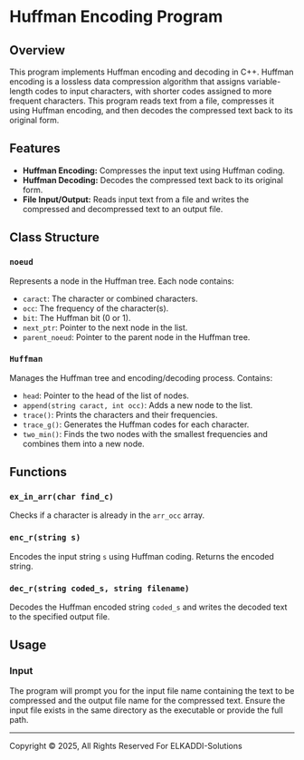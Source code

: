 # Huffman Encoding Program

## Overview

This program implements Huffman encoding and decoding in C++. Huffman encoding is a lossless data compression algorithm that assigns variable-length codes to input characters, with shorter codes assigned to more frequent characters. This program reads text from a file, compresses it using Huffman encoding, and then decodes the compressed text back to its original form.

## Features

- **Huffman Encoding:** Compresses the input text using Huffman coding.
- **Huffman Decoding:** Decodes the compressed text back to its original form.
- **File Input/Output:** Reads input text from a file and writes the compressed and decompressed text to an output file.

## Class Structure

### `noeud`

Represents a node in the Huffman tree. Each node contains:
- `caract`: The character or combined characters.
- `occ`: The frequency of the character(s).
- `bit`: The Huffman bit (0 or 1).
- `next_ptr`: Pointer to the next node in the list.
- `parent_noeud`: Pointer to the parent node in the Huffman tree.

### `Huffman`

Manages the Huffman tree and encoding/decoding process. Contains:
- `head`: Pointer to the head of the list of nodes.
- `append(string caract, int occ)`: Adds a new node to the list.
- `trace()`: Prints the characters and their frequencies.
- `trace_g()`: Generates the Huffman codes for each character.
- `two_min()`: Finds the two nodes with the smallest frequencies and combines them into a new node.

## Functions

### `ex_in_arr(char find_c)`

Checks if a character is already in the `arr_occ` array.

### `enc_r(string s)`

Encodes the input string `s` using Huffman coding. Returns the encoded string.

### `dec_r(string coded_s, string filename)`

Decodes the Huffman encoded string `coded_s` and writes the decoded text to the specified output file.

## Usage
### Input

The program will prompt you for the input file name containing the text to be compressed and the output file name for the compressed text. Ensure the input file exists in the same directory as the executable or provide the full path.

---
Copyright © 2025, All Rights Reserved For ELKADDI-Solutions


